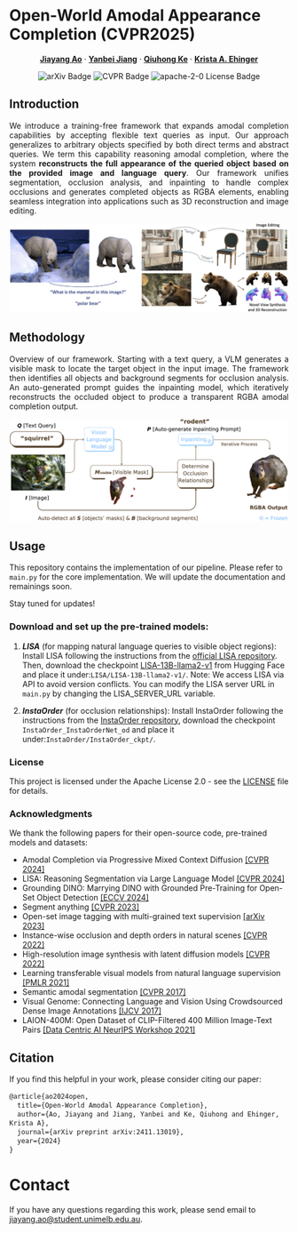 # Open-World Amodal Appearance Completion (CVPR2025)

<p align="center">
  <p align="center" margin-bottom="0px">
    <a href="https://jiayangao.github.io/"><strong>Jiayang Ao</strong></a>
    ·
    <a href="https://cis.unimelb.edu.au/research/artificial-intelligence/ai-students/artificial-intelligence/yanbei-jiang"><strong>Yanbei Jiang</strong></a>
    ·
    <a href="https://research.monash.edu/en/persons/qiuhong-ke/"><strong>Qiuhong Ke</strong></a>
    ·
    <a href="http://www.kehinger.com/"><strong>Krista A. Ehinger</strong></a>
    <p align="center">
    <a href="https://arxiv.org/abs/2411.13019" style="text-decoration:none;">
      <img src="https://img.shields.io/badge/arXiv-2411.13019-b31b1b.svg" alt="arXiv Badge">
    </a>
    <a href="https://cvpr.thecvf.com/Conferences/2025/AcceptedPapers" style="text-decoration:none;">
      <img src="https://img.shields.io/badge/Pub-CVPR'25-blue" alt="CVPR Badge">
    </a>
    <a href="https://opensource.org/license/apache-2-0" style="text-decoration:none;">
      <img src="https://img.shields.io/badge/License-Apache 2.0-yellow.svg" alt="apache-2-0 License Badge">
    </a>
  </p>
</p>

## Introduction
<p align="justify">
We introduce a training-free framework that expands amodal completion capabilities by accepting flexible text queries as input. Our approach generalizes to arbitrary objects specified by both direct terms and abstract queries. We term this capability reasoning amodal completion, where the system <strong>reconstructs the full appearance of the queried object based on the provided image and language query</strong>. Our framework unifies segmentation, occlusion analysis, and inpainting to handle complex occlusions and generates completed objects as RGBA elements, enabling seamless integration into applications such as 3D reconstruction and image editing.
</p>


![](figure/intro.png)

## Methodology
<p align="justify">
Overview of our framework. Starting with a text query, a VLM generates a visible mask to locate the target object in the input image. The framework then identifies all objects and background segments for occlusion analysis. An auto-generated prompt guides the inpainting model, which iteratively reconstructs the occluded object to produce a transparent RGBA amodal completion output.
</p>

![](figure/method.png)


## Usage

This repository contains the implementation of our pipeline. Please refer to `main.py` for the core implementation. We will update the documentation and remainings soon.

Stay tuned for updates!

### Download and set up the pre-trained models:

1. ***LISA*** (for mapping natural language queries to visible object regions): Install LISA following the instructions from the [official LISA repository](https://github.com/dvlab-research/LISA). Then, download the checkpoint [LISA-13B-llama2-v1](https://huggingface.co/xinlai/LISA-13B-llama2-v1) from Hugging Face and place it under:`LISA/LISA-13B-llama2-v1/`. Note: We access LISA via API to avoid version conflicts. You can modify the LISA server URL in `main.py` by changing the LISA_SERVER_URL variable.

2. ***InstaOrder*** (for occlusion relationships): Install InstaOrder following the instructions from the [InstaOrder repository](https://github.com/POSTECH-CVLab/InstaOrder), download the checkpoint `InstaOrder_InstaOrderNet_od` and place it under:`InstaOrder/InstaOrder_ckpt/`.



### License

This project is licensed under the Apache License 2.0 - see the [LICENSE](https://github.com/saraao/amodal/blob/main/LICENSE) file for details.

### Acknowledgments

We thank the following papers for their open-source code, pre-trained models and datasets:
- Amodal Completion via Progressive Mixed Context Diffusion [[CVPR 2024]](https://github.com/k8xu/amodal)
- LISA: Reasoning Segmentation via Large Language Model [[CVPR 2024]](https://github.com/dvlab-research/LISA)  
- Grounding DINO: Marrying DINO with Grounded Pre-Training for Open-Set Object Detection [[ECCV 2024]](https://github.com/IDEA-Research/GroundingDINO)
- Segment anything [[CVPR 2023]](https://github.com/facebookresearch/segment-anything)
- Open-set image tagging with multi-grained text supervision [[arXiv 2023]](https://github.com/xinyu1205/recognize-anything)
- Instance-wise occlusion and depth orders in natural scenes [[CVPR 2022]](https://github.com/POSTECH-CVLab/InstaOrder)
- High-resolution image synthesis with latent diffusion models [[CVPR 2022]](https://openaccess.thecvf.com/content/CVPR2022/papers/Rombach_High-Resolution_Image_Synthesis_With_Latent_Diffusion_Models_CVPR_2022_paper.pdf)
- Learning transferable visual models from natural language supervision [[PMLR 2021]](https://proceedings.mlr.press/v139/radford21a/radford21a.pdf)
- Semantic amodal segmentation [[CVPR 2017]](https://openaccess.thecvf.com/content_cvpr_2017/papers/Zhu_Semantic_Amodal_Segmentation_CVPR_2017_paper.pdf)
- Visual Genome: Connecting Language and Vision Using Crowdsourced Dense Image Annotations [[IJCV 2017]](https://dl.acm.org/doi/10.1007/s11263-016-0981-7)
- LAION-400M: Open Dataset of CLIP-Filtered 400 Million Image-Text Pairs [[Data Centric AI NeurIPS Workshop 2021]](https://laion.ai/blog/laion-400-open-dataset/)

## Citation

If you find this helpful in your work, please consider citing our paper:
```
@article{ao2024open,
  title={Open-World Amodal Appearance Completion},
  author={Ao, Jiayang and Jiang, Yanbei and Ke, Qiuhong and Ehinger, Krista A},
  journal={arXiv preprint arXiv:2411.13019},
  year={2024}
}
```

# Contact
If you have any questions regarding this work, please send email to jiayang.ao@student.unimelb.edu.au.
